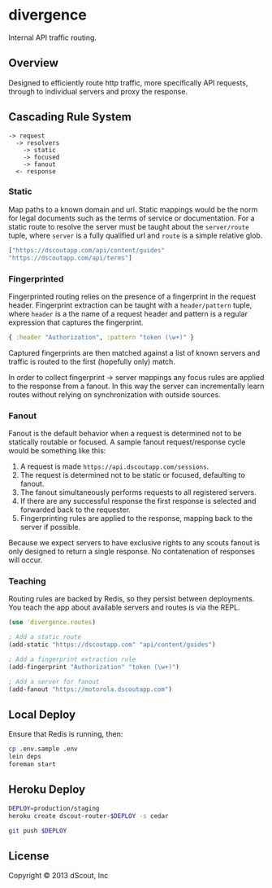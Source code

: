 # divergence

Internal API traffic routing.

## Overview

Designed to efficiently route http traffic, more specifically API requests,
through to individual servers and proxy the response.

## Cascading Rule System

```
-> request
  -> resolvers
    -> static
    -> focused
    -> fanout
  <- response
```

### Static

Map paths to a known domain and url. Static mappings would be the norm for
legal documents such as the terms of service or documentation. For a static
route to resolve the server must be taught about the `server/route` tuple, where
`server` is a fully qualified url and `route` is a simple relative glob.

```clojure
["https://dscoutapp.com/api/content/guides"
"https://dscoutapp.com/api/terms"]
```

### Fingerprinted

Fingerprinted routing relies on the presence of a fingerprint in the request
header. Fingerprint extraction can be taught with a `header/pattern` tuple,
where `header` is a the name of a request header and pattern is a regular
expression that captures the fingerprint.

```clojure
{ :header "Authorization", :pattern "token (\w+)" }
```

Captured fingerprints are then matched against a list of known servers and
traffic is routed to the first (hopefully only) match.

In order to collect fingerprint -> server mappings any focus rules are applied
to the response from a fanout. In this way the server can incrementally learn
routes without relying on synchronization with outside sources.

### Fanout

Fanout is the default behavior when a request is determined not to be
statically routable or focused. A sample fanout request/response cycle would be
something like this:

1. A request is made `https://api.dscoutapp.com/sessions`.
2. The request is determined not to be static or focused, defaulting to fanout.
3. The fanout simultaneously performs requests to all registered servers.
4. If there are any successful response the first response is selected and
   forwarded back to the requester.
5. Fingerprinting rules are applied to the response, mapping back to the server
   if possible.

Because we expect servers to have exclusive rights to any scouts fanout is only
designed to return a single response. No contatenation of responses will occur.

### Teaching

Routing rules are backed by Redis, so they persist between deployments. You
teach the app about available servers and routes is via the REPL.

```clojure
(use 'divergence.routes)

; Add a static route
(add-static "https://dscoutapp.com" "api/content/guides")

; Add a fingerprint extraction rule
(add-fingerprint "Authorization" "token (\w+)")

; Add a server for fanout
(add-fanout "https://motorola.dscoutapp.com")
```

## Local Deploy

Ensure that Redis is running, then:

```bash
cp .env.sample .env
lein deps
foreman start
```

## Heroku Deploy

```bash
DEPLOY=production/staging
heroku create dscout-router-$DEPLOY -s cedar

git push $DEPLOY
```

## License

Copyright © 2013 dScout, Inc
